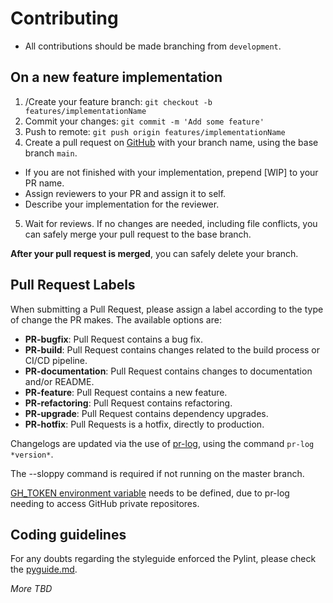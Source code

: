 # Contributing

- All contributions should be made branching from `development`.

## On a new feature implementation

1. /Create your feature branch: `git checkout -b features/implementationName`
2. Commit your changes: `git commit -m 'Add some feature'`
3. Push to remote: `git push origin features/implementationName`
4. Create a pull request on [GitHub](https://github.com/ComputerNetworks-UFRGS/ico-frontend/pulls) with your branch name, using the base branch `main`.
  - If you are not finished with your implementation, prepend [WIP] to your PR name.
  - Assign reviewers to your PR and assign it to self.
  - Describe your implementation for the reviewer.
5. Wait for reviews. If no changes are needed, including file conflicts, you can safely merge your pull request to the base branch.

**After your pull request is merged**, you can safely delete your branch.

## Pull Request Labels

When submitting a Pull Request, please assign a label according to the type of change the PR makes.
The available options are:
- **PR-bugfix**: Pull Request contains a bug fix.
- **PR-build**: Pull Request contains changes related to the build process or CI/CD pipeline.
- **PR-documentation**: Pull Request contains changes to documentation and/or README.
- **PR-feature**: Pull Request contains a new feature.
- **PR-refactoring**: Pull Request contains refactoring.
- **PR-upgrade**: Pull Request contains dependency upgrades.
- **PR-hotfix**: Pull Requests is a hotfix, directly to production.

Changelogs are updated via the use of [pr-log](https://github.com/lo1tuma/pr-log), using the command `pr-log *version*`.

The --sloppy command is required if not running on the master branch.

[GH_TOKEN environment variable](https://github.com/settings/tokens) needs to be defined, due to pr-log needing to access GitHub private repositores.

## Coding guidelines
For any doubts regarding the styleguide enforced the Pylint, please check the [pyguide.md](PYGUIDE.md).


_More TBD_
